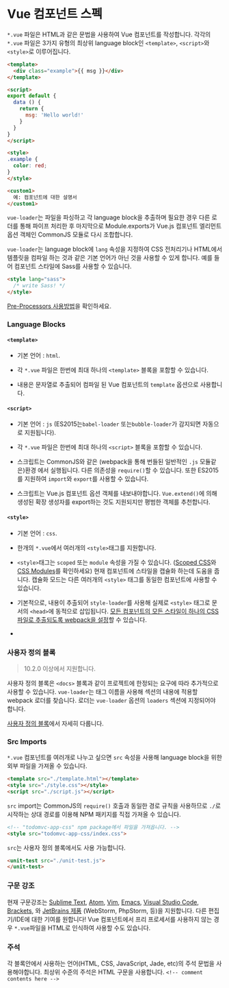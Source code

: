 # Vue 컴포넌트 스펙

`*.vue` 파일은 HTML과 같은 문법을 사용하여 Vue 컴포넌트를 작성합니다. 각각의 `*.vue` 파일은 3가지 유형의 최상위 language block인 `<template>`, `<script>`와 `<style>`로 이루어집니다.

``` html
<template>
  <div class="example">{{ msg }}</div>
</template>

<script>
export default {
  data () {
    return {
      msg: 'Hello world!'
    }
  }
}
</script>

<style>
.example {
  color: red;
}
</style>

<custom1>
  예: 컴포넌트에 대한 설명서
</custom1>
```

`vue-loader`는 파일을 파싱하고 각 language block을 추출하며 필요한 경우 다른 로더를 통해 파이프 처리한 후 마지막으로 Module.exports가 Vue.js 컴포넌트 엘리먼트 옵션 객체인 CommonJS 모듈로 다시 조합합니다.

`vue-loader`는 language block에 `lang` 속성을 지정하여 CSS 전처리기나 HTML에서 템플릿을 컴파일 하는 것과 같은 기본 언어가 아닌 것을 사용할 수 있게 합니다. 예를 들어 컴포넌트 스타일에 Sass를 사용할 수 있습니다.

``` html
<style lang="sass">
  /* write Sass! */
</style>
```

[Pre-Processors 사용방법](../configurations/pre-processors.md)을 확인하세요.

### Language Blocks

#### `<template>`

- 기본 언어 : `html`.

- 각 `*.vue` 파일은 한번에 최대 하나의 `<template>` 블록을 포함할 수 있습니다.

- 내용은 문자열로 추출되어 컴파일 된 Vue 컴포넌트의 `template` 옵션으로 사용합니다.

#### `<script>`

- 기본 언어 : `js` (ES2015는`babel-loader` 또는`bubble-loader`가 감지되면 자동으로 지원됩니다).

- 각 `*.vue` 파일은 한번에 최대 하나의 `<script>` 블록을 포함할 수 있습니다.

- 스크립트는 CommonJS와 같은 (webpack을 통해 번들된 일반적인 `.js` 모듈같은)환경 에서  실행됩니다. 다른 의존성을 `require()`할 수 있습니다. 또한 ES2015를 지원하여 `import`와 `export`를 사용할 수 있습니다.

- 스크립트는 Vue.js 컴포넌트 옵션 객체를 내보내야합니다. `Vue.extend()`에 의해 생성된 확장 생성자를 export하는 것도 지원되지만 평범한 객체를 추천합니다.

#### `<style>`

- 기본 언어 : `css`.

- 한개의 `*.vue`에서 여러개의 `<style>`태그를 지원합니다.

- `<style>`태그는 `scoped` 또는 `module` 속성을 가질 수 있습니다. ([Scoped CSS](../features/scoped-css.md)와 [CSS Modules](../features/css-modules.md)를 확인하세요) 현재 컴포넌트에 스타일을 캡슐화 하는데 도움을 줍니다. 캡슐화 모드는 다른 여러개의 `<style>` 태그를 동일한 컴포넌트에 사용할 수 있습니다.

- 기본적으로, 내용이 추출되어 `style-loader`를 사용해 실제로 `<style>` 태그로 문서의 `<head>`에 동적으로 삽입됩니다. [모든 컴포넌트의 모든 스타일이 하나의 CSS 파일로 추출되도록  webpack을 설정](../configurations/extract-css.md)할 수 있습니다.
-
### 사용자 정의 블록

> 10.2.0 이상에서 지원합니다.

사용자 정의 블록은 `<docs>` 블록과 같이 프로젝트에 한정되는 요구에 따라 추가적으로 사용할 수 있습니다. `vue-loader`는 태그 이름을 사용해 섹션의 내용에 적용할 webpack 로더를 찾습니다. 로더는 `vue-loader` 옵션의 `loaders` 섹션에 지정되어야 합니다.

[사용자 정의 블록](../configurations/custom-blocks.md)에서 자세히 다룹니다.

### Src Imports

`*.vue` 컴포넌트를 여러개로 나누고 싶으면 `src` 속성을 사용해 language block을 위한 외부 파일을 가져올 수 있습니다.

``` html
<template src="./template.html"></template>
<style src="./style.css"></style>
<script src="./script.js"></script>
```

`src` import는 CommonJS의 `require()` 호출과 동일한 경로 규칙을 사용하므로 `./`로 시작하는 상대 경로를 이용해 NPM 패키지를 직접 가져올 수 있습니다.

``` html
<!-- "todomvc-app-css" npm package에서 파일을 가져옵니다. -->
<style src="todomvc-app-css/index.css">
```

`src`는 사용자 정의 블록에서도 사용 가능합니다.

``` html
<unit-test src="./unit-test.js">
</unit-test>
```

### 구문 강조

현재 구문강조는 [Sublime Text](https://github.com/vuejs/vue-syntax-highlight), [Atom](https://atom.io/packages/language-vue), [Vim](https://github.com/posva/vim-vue), [Emacs](https://github.com/AdamNiederer/vue-mode), [Visual Studio Code](https://marketplace.visualstudio.com/items/liuji-jim.vue), [Brackets](https://github.com/pandao/brackets-vue), 와 [JetBrains 제품](https://plugins.jetbrains.com/plugin/8057) (WebStorm, PhpStorm, 등)을 지원합니다. 다른 편집기/IDE에 대한 기여를 원합니다! Vue 컴포넌트에서 프리 프로세서를 사용하지 않는 경우 `*.vue`파일을 HTML로 인식하여 사용할 수도 있습니다.


### 주석

각 블록안에서 사용하는 언어(HTML, CSS, JavaScript, Jade, etc)의 주석 문법을 사용해야합니다. 최상위 수준의 주석은 HTML 구문을 사용합니다. `<!-- comment contents here -->`
